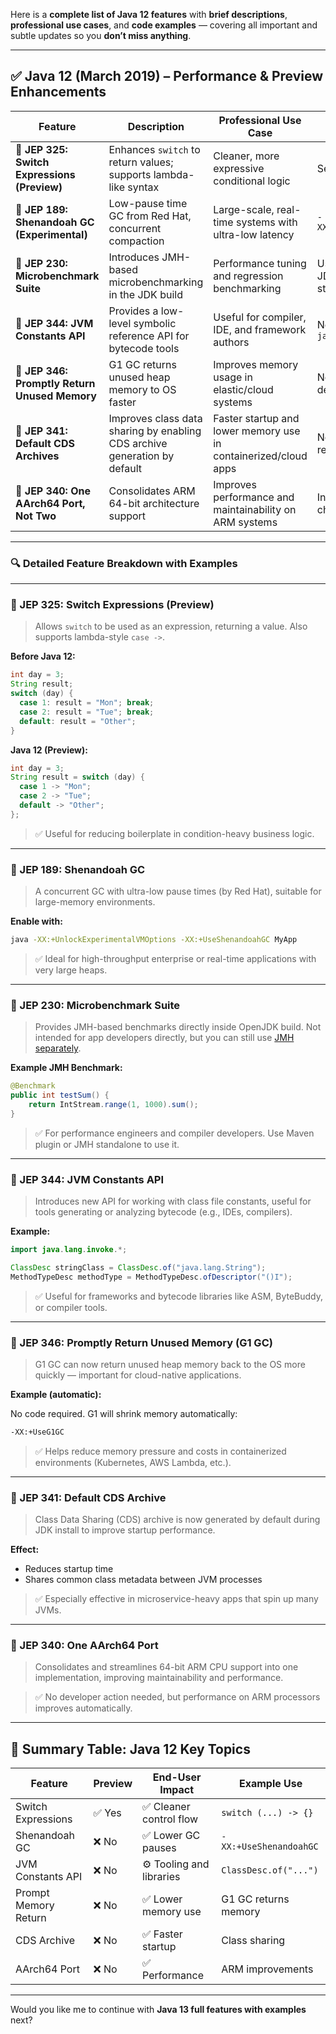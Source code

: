 Here is a **complete list of Java 12 features** with **brief descriptions**, **professional use cases**, and **code examples** — covering all important and subtle updates so you **don’t miss anything**.

---

## ✅ **Java 12 (March 2019) – Performance & Preview Enhancements**

| **Feature**                                   | **Description**                                                           | **Professional Use Case**                                       | **Example**                                                                                          |
| --------------------------------------------- | ------------------------------------------------------------------------- | --------------------------------------------------------------- | ---------------------------------------------------------------------------------------------------- |
| 🔹 **JEP 325: Switch Expressions (Preview)**  | Enhances `switch` to return values; supports lambda-like syntax           | Cleaner, more expressive conditional logic                      | See below                                                                                            |
| 🔹 **JEP 189: Shenandoah GC (Experimental)**  | Low-pause time GC from Red Hat, concurrent compaction                     | Large-scale, real-time systems with ultra-low latency           | `-XX:+UseShenandoahGC`                                                                               |
| 🔹 **JEP 230: Microbenchmark Suite**          | Introduces JMH-based microbenchmarking in the JDK build                   | Performance tuning and regression benchmarking                  | Used internally in JDK; external users still use [JMH](https://openjdk.org/projects/code-tools/jmh/) |
| 🔹 **JEP 344: JVM Constants API**             | Provides a low-level symbolic reference API for bytecode tools            | Useful for compiler, IDE, and framework authors                 | New classes in `java.lang.invoke`                                                                    |
| 🔹 **JEP 346: Promptly Return Unused Memory** | G1 GC returns unused heap memory to OS faster                             | Improves memory usage in elastic/cloud systems                  | No code needed; default in G1 GC                                                                     |
| 🔹 **JEP 341: Default CDS Archives**          | Improves class data sharing by enabling CDS archive generation by default | Faster startup and lower memory use in containerized/cloud apps | No configuration required                                                                            |
| 🔹 **JEP 340: One AArch64 Port, Not Two**     | Consolidates ARM 64-bit architecture support                              | Improves performance and maintainability on ARM systems         | Internal JVM change                                                                                  |

---

### 🔍 **Detailed Feature Breakdown with Examples**

---

### 🔸 JEP 325: Switch Expressions (Preview)

> Allows `switch` to be used as an expression, returning a value. Also supports lambda-style `case ->`.

**Before Java 12:**

```java
int day = 3;
String result;
switch (day) {
  case 1: result = "Mon"; break;
  case 2: result = "Tue"; break;
  default: result = "Other";
}
```

**Java 12 (Preview):**

```java
int day = 3;
String result = switch (day) {
  case 1 -> "Mon";
  case 2 -> "Tue";
  default -> "Other";
};
```

> ✅ Useful for reducing boilerplate in condition-heavy business logic.

---

### 🔸 JEP 189: Shenandoah GC

> A concurrent GC with ultra-low pause times (by Red Hat), suitable for large-memory environments.

**Enable with:**

```bash
java -XX:+UnlockExperimentalVMOptions -XX:+UseShenandoahGC MyApp
```

> ✅ Ideal for high-throughput enterprise or real-time applications with very large heaps.

---

### 🔸 JEP 230: Microbenchmark Suite

> Provides JMH-based benchmarks directly inside OpenJDK build. Not intended for app developers directly, but you can still use [JMH separately](https://github.com/openjdk/jmh).

**Example JMH Benchmark:**

```java
@Benchmark
public int testSum() {
    return IntStream.range(1, 1000).sum();
}
```

> ✅ For performance engineers and compiler developers. Use Maven plugin or JMH standalone to use it.

---

### 🔸 JEP 344: JVM Constants API

> Introduces new API for working with class file constants, useful for tools generating or analyzing bytecode (e.g., IDEs, compilers).

**Example:**

```java
import java.lang.invoke.*;

ClassDesc stringClass = ClassDesc.of("java.lang.String");
MethodTypeDesc methodType = MethodTypeDesc.ofDescriptor("()I");
```

> ✅ Useful for frameworks and bytecode libraries like ASM, ByteBuddy, or compiler tools.

---

### 🔸 JEP 346: Promptly Return Unused Memory (G1 GC)

> G1 GC can now return unused heap memory back to the OS more quickly — important for cloud-native applications.

**Example (automatic):**

No code required. G1 will shrink memory automatically:

```bash
-XX:+UseG1GC
```

> ✅ Helps reduce memory pressure and costs in containerized environments (Kubernetes, AWS Lambda, etc.).

---

### 🔸 JEP 341: Default CDS Archive

> Class Data Sharing (CDS) archive is now generated by default during JDK install to improve startup performance.

**Effect:**

* Reduces startup time
* Shares common class metadata between JVM processes

> ✅ Especially effective in microservice-heavy apps that spin up many JVMs.

---

### 🔸 JEP 340: One AArch64 Port

> Consolidates and streamlines 64-bit ARM CPU support into one implementation, improving maintainability and performance.

> ✅ No developer action needed, but performance on ARM processors improves automatically.

---

## 🧾 Summary Table: Java 12 Key Topics

| Feature              | Preview | End-User Impact         | Example Use            |
| -------------------- | ------- | ----------------------- | ---------------------- |
| Switch Expressions   | ✅ Yes   | ✅ Cleaner control flow  | `switch (...) -> {}`   |
| Shenandoah GC        | ❌ No    | ✅ Lower GC pauses       | `-XX:+UseShenandoahGC` |
| JVM Constants API    | ❌ No    | ⚙ Tooling and libraries | `ClassDesc.of("...")`  |
| Prompt Memory Return | ❌ No    | ✅ Lower memory use      | G1 GC returns memory   |
| CDS Archive          | ❌ No    | ✅ Faster startup        | Class sharing          |
| AArch64 Port         | ❌ No    | ✅ Performance           | ARM improvements       |

---

Would you like me to continue with **Java 13 full features with examples** next?

